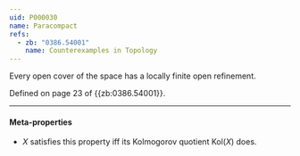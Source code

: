 ```yaml
---
uid: P000030
name: Paracompact
refs:
  - zb: "0386.54001"
    name: Counterexamples in Topology
---
```


Every open cover of the space has a locally finite open refinement.

Defined on page 23 of {{zb:0386.54001}}.

----
#### Meta-properties

- $X$ satisfies this property iff its Kolmogorov quotient $\text{Kol}(X)$ does.

